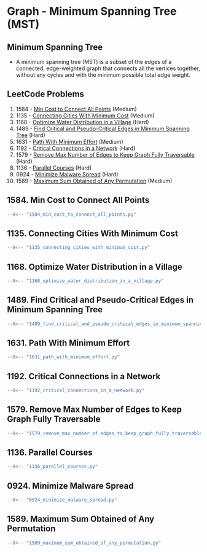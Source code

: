 # Graph - Minimum Spanning Tree (MST)

## Minimum Spanning Tree

- A minimum spanning tree (MST) is a subset of the edges of a connected, edge-weighted graph that connects all the vertices together, without any cycles and with the minimum possible total edge weight.

## LeetCode Problems

1. 1584 - [Min Cost to Connect All Points](https://leetcode.com/problems/min-cost-to-connect-all-points/) (Medium)
2. 1135 - [Connecting Cities With Minimum Cost](https://leetcode.com/problems/connecting-cities-with-minimum-cost/) (Medium)
3. 1168 - [Optimize Water Distribution in a Village](https://leetcode.com/problems/optimize-water-distribution-in-a-village/) (Hard)
4. 1489 - [Find Critical and Pseudo-Critical Edges in Minimum Spanning Tree](https://leetcode.com/problems/find-critical-and-pseudo-critical-edges-in-minimum-spanning-tree/) (Hard)
5. 1631 - [Path With Minimum Effort](https://leetcode.com/problems/path-with-minimum-effort/) (Medium)
6. 1192 - [Critical Connections in a Network](https://leetcode.com/problems/critical-connections-in-a-network/) (Hard)
7. 1579 - [Remove Max Number of Edges to Keep Graph Fully Traversable](https://leetcode.com/problems/remove-max-number-of-edges-to-keep-graph-fully-traversable/) (Hard)
8. 1136 - [Parallel Courses](https://leetcode.com/problems/parallel-courses/) (Hard)
9. 0924 - [Minimize Malware Spread](https://leetcode.com/problems/minimize-malware-spread/) (Hard)
10. 1589 - [Maximum Sum Obtained of Any Permutation](https://leetcode.com/problems/maximum-sum-obtained-of-any-permutation/) (Medium)

## 1584. Min Cost to Connect All Points

```python
--8<-- "1584_min_cost_to_connect_all_points.py"
```

## 1135. Connecting Cities With Minimum Cost

```python
--8<-- "1135_connecting_cities_with_minimum_cost.py"
```

## 1168. Optimize Water Distribution in a Village

```python
--8<-- "1168_optimize_water_distribution_in_a_village.py"
```

## 1489. Find Critical and Pseudo-Critical Edges in Minimum Spanning Tree

```python
--8<-- "1489_find_critical_and_pseudo_critical_edges_in_minimum_spanning_tree.py"
```

## 1631. Path With Minimum Effort

```python
--8<-- "1631_path_with_minimum_effort.py"
```

## 1192. Critical Connections in a Network

```python
--8<-- "1192_critical_connections_in_a_network.py"
```

## 1579. Remove Max Number of Edges to Keep Graph Fully Traversable

```python
--8<-- "1579_remove_max_number_of_edges_to_keep_graph_fully_traversable.py"
```

## 1136. Parallel Courses

```python
--8<-- "1136_parallel_courses.py"
```

## 0924. Minimize Malware Spread

```python
--8<-- "0924_minimize_malware_spread.py"
```

## 1589. Maximum Sum Obtained of Any Permutation

```python
--8<-- "1589_maximum_sum_obtained_of_any_permutation.py"
```
